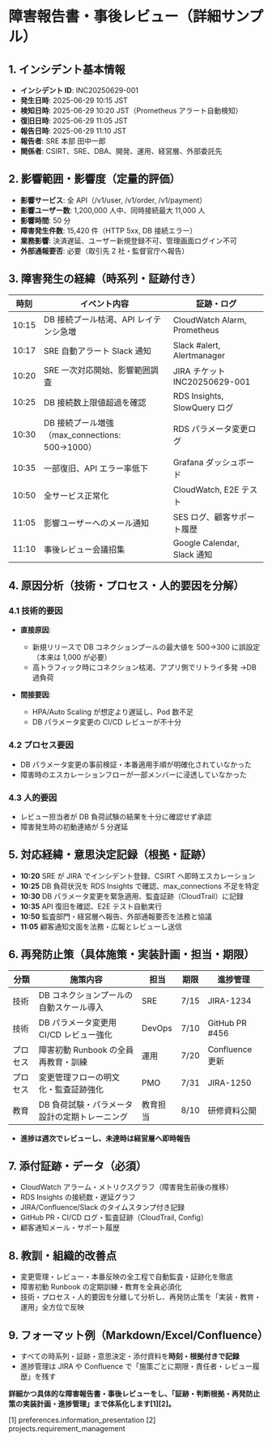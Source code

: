 # 障害報告書・事後レビュー（詳細サンプル）

## 1. インシデント基本情報

-   **インシデント ID**: INC20250629-001
-   **発生日時**: 2025-06-29 10:15 JST
-   **検知日時**: 2025-06-29 10:20 JST（Prometheus アラート自動検知）
-   **復旧日時**: 2025-06-29 11:05 JST
-   **報告日時**: 2025-06-29 11:10 JST
-   **報告者**: SRE 本部 田中一郎
-   **関係者**: CSIRT、SRE、DBA、開発、運用、経営層、外部委託先

## 2. 影響範囲・影響度（定量的評価）

-   **影響サービス**: 全 API（/v1/user, /v1/order, /v1/payment）
-   **影響ユーザー数**: 1,200,000 人中、同時接続最大 11,000 人
-   **影響時間**: 50 分
-   **障害発生件数**: 15,420 件（HTTP 5xx, DB 接続エラー）
-   **業務影響**: 決済遅延、ユーザー新規登録不可、管理画面ログイン不可
-   **外部通報要否**: 必要（取引先 2 社・監督官庁へ報告）

## 3. 障害発生の経緯（時系列・証跡付き）

| 時刻  | イベント内容                                   | 証跡・ログ                    |
| ----- | ---------------------------------------------- | ----------------------------- |
| 10:15 | DB 接続プール枯渇、API レイテンシ急増          | CloudWatch Alarm, Prometheus  |
| 10:17 | SRE 自動アラート Slack 通知                    | Slack #alert, Alertmanager    |
| 10:20 | SRE 一次対応開始、影響範囲調査                 | JIRA チケット INC20250629-001 |
| 10:25 | DB 接続数上限値超過を確認                      | RDS Insights, SlowQuery ログ  |
| 10:30 | DB 接続プール増強（max_connections: 500→1000） | RDS パラメータ変更ログ        |
| 10:35 | 一部復旧、API エラー率低下                     | Grafana ダッシュボード        |
| 10:50 | 全サービス正常化                               | CloudWatch, E2E テスト        |
| 11:05 | 影響ユーザーへのメール通知                     | SES ログ、顧客サポート履歴    |
| 11:10 | 事後レビュー会議招集                           | Google Calendar, Slack 通知   |

## 4. 原因分析（技術・プロセス・人的要因を分解）

### 4.1 技術的要因

-   **直接原因**:

    -   新規リリースで DB コネクションプールの最大値を 500→300 に誤設定（本来は 1,000 が必要）
    -   高トラフィック時にコネクション枯渇、アプリ側でリトライ多発 →DB 過負荷

-   **間接要因**:
    -   HPA/Auto Scaling が想定より遅延し、Pod 数不足
    -   DB パラメータ変更の CI/CD レビューが不十分

### 4.2 プロセス要因

-   DB パラメータ変更の事前検証・本番適用手順が明確化されていなかった
-   障害時のエスカレーションフローが一部メンバーに浸透していなかった

### 4.3 人的要因

-   レビュー担当者が DB 負荷試験の結果を十分に確認せず承認
-   障害発生時の初動連絡が 5 分遅延

## 5. 対応経緯・意思決定記録（根拠・証跡）

-   **10:20** SRE が JIRA でインシデント登録、CSIRT へ即時エスカレーション
-   **10:25** DB 負荷状況を RDS Insights で確認、max_connections 不足を特定
-   **10:30** DB パラメータ変更を緊急適用、監査証跡（CloudTrail）に記録
-   **10:35** API 復旧を確認、E2E テスト自動実行
-   **10:50** 監査部門・経営層へ報告、外部通報要否を法務と協議
-   **11:05** 顧客通知文面を法務・広報とレビューし送信

## 6. 再発防止策（具体施策・実装計画・担当・期限）

| 分類     | 施策内容                                      | 担当     | 期限 | 進捗管理        |
| -------- | --------------------------------------------- | -------- | ---- | --------------- |
| 技術     | DB コネクションプールの自動スケール導入       | SRE      | 7/15 | JIRA-1234       |
| 技術     | DB パラメータ変更用 CI/CD レビュー強化        | DevOps   | 7/10 | GitHub PR #456  |
| プロセス | 障害初動 Runbook の全員再教育・訓練           | 運用     | 7/20 | Confluence 更新 |
| プロセス | 変更管理フローの明文化・監査証跡強化          | PMO      | 7/31 | JIRA-1250       |
| 教育     | DB 負荷試験・パラメータ設計の定期トレーニング | 教育担当 | 8/10 | 研修資料公開    |

-   **進捗は週次でレビューし、未達時は経営層へ即時報告**

## 7. 添付証跡・データ（必須）

-   CloudWatch アラーム・メトリクスグラフ（障害発生前後の推移）
-   RDS Insights の接続数・遅延グラフ
-   JIRA/Confluence/Slack のタイムスタンプ付き記録
-   GitHub PR・CI/CD ログ・監査証跡（CloudTrail, Config）
-   顧客通知メール・サポート履歴

## 8. 教訓・組織的改善点

-   変更管理・レビュー・本番反映の全工程で自動監査・証跡化を徹底
-   障害初動 Runbook の定期訓練・教育を全員必須化
-   技術・プロセス・人的要因を分離して分析し、再発防止策を「実装・教育・運用」全方位で反映

## 9. フォーマット例（Markdown/Excel/Confluence）

-   すべての時系列・証跡・意思決定・添付資料を**時刻・根拠付きで記録**
-   進捗管理は JIRA や Confluence で「施策ごとに期限・責任者・レビュー履歴」を残す

**詳細かつ具体的な障害報告書・事後レビューをし、「証跡・判断根拠・再発防止策の実装計画・進捗管理」まで体系化します[1][2]。**

[1] preferences.information_presentation
[2] projects.requirement_management
